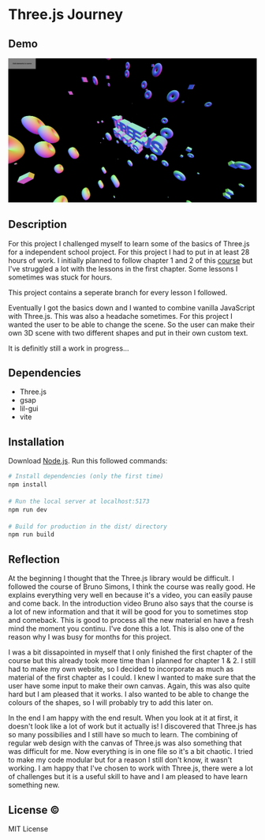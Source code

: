 # Three.js Journey

## Demo
<img src="/static/screenshot.png">

## Description
For this project I challenged myself to learn some of the basics of Three.js for a independent school project. For this project I had to put in at least 28 hours of work. 
I initially planned to follow chapter 1 and 2 of this [course](https://threejs-journey.com/) but I've struggled a lot with the lessons in the first chapter. Some lessons I sometimes was stuck for hours.

This project contains a seperate branch for every lesson I followed.

Eventually I got the basics down and I wanted to combine vanilla JavaScript with Three.js. This was also a headache sometimes.
For this project I wanted the user to be able to change the scene. So the user can make their own 3D scene with two different shapes and put in their own custom text.

It is definitly still a work in progress...

## Dependencies

* Three.js
* gsap
* lil-gui
* vite

## Installation
Download [Node.js](https://nodejs.org/en/download/).
Run this followed commands:

``` bash
# Install dependencies (only the first time)
npm install

# Run the local server at localhost:5173
npm run dev

# Build for production in the dist/ directory
npm run build
```

## Reflection
At the beginning I thought that the Three.js library would be difficult.  I followed the course of Bruno Simons, I think the course was really good. He explains everything very well en because it's a video, you can easily pause and come back.
In the introduction video Bruno also says that the course is a lot of new information and that it will be good for you to sometimes stop and comeback. This is good to process all the new material en have a fresh mind the moment you continu. I've done this a lot. This is also one of the reason why I was busy for months for this project.

I was a bit dissapointed in myself that I only finished the first chapter of the course but this already took more time than I planned for chapter 1 & 2. I still had to make my own website, so I decided to incorporate as much as material of the first chapter as I could.
I knew I wanted to make sure that the user have some input to make their own canvas. Again, this was also quite hard but I am pleased that it works. I also wanted to be able to change the colours of the shapes, so I will probably try to add this later on. 

In the end I am happy with the end result. When you look at it at first, it doesn't look like a lot of work but it actually is! I discovered that Three.js has so many possibilies and I still have so much to learn. The combining of regular web design with the canvas of Three.js was also something that was difficult for me. Now everything is in one file so it's a bit chaotic. I tried to make my code modular but for a reason I still don't know, it wasn't working.
I am happy that I've chosen to work with Three.js, there were a lot of challenges but it is a useful skill to have and I am pleased to have learn something new.


## License ©
MIT License
